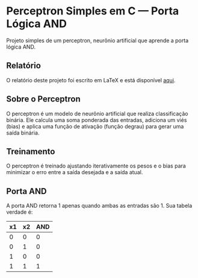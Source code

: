 # Perceptron Simples em C — Porta Lógica AND

Projeto simples de um perceptron, neurônio artificial que aprende a porta lógica AND.

## Relatório
O relatório deste projeto foi escrito em LaTeX e está disponível [aqui](./Perceptron__EN_.pdf).

## Sobre o Perceptron

O perceptron é um modelo de neurônio artificial que realiza classificação binária. Ele calcula uma soma ponderada das entradas, adiciona um viés (bias) e aplica uma função de ativação (função degrau) para gerar uma saída binária.

## Treinamento

O perceptron é treinado ajustando iterativamente os pesos e o bias para minimizar o erro entre a saída desejada e a saída atual.

## Porta AND

A porta AND retorna 1 apenas quando ambas as entradas são 1. Sua tabela verdade é:

| x1 | x2 | AND |
|----|----|-----|
| 0  | 0  | 0   |
| 0  | 1  | 0   |
| 1  | 0  | 0   |
| 1  | 1  | 1   |
